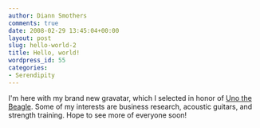 ```yaml
---
author: Diann Smothers
comments: true
date: 2008-02-29 13:45:04+00:00
layout: post
slug: hello-world-2
title: Hello, world!
wordpress_id: 55
categories:
- Serendipity
---
```


I'm here with my brand new gravatar, which I selected in honor of [Uno the Beagle](http://sports.espn.go.com/sports/news/story?id=3243410). Some of my interests are business research, acoustic guitars, and strength training. Hope to see more of everyone soon!
